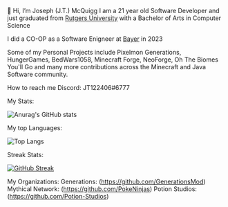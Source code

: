 👋 Hi, I’m Joseph (J.T.) McQuigg
I am a 21 year old Software Developer and just graduated from [Rutgers University](https://www.rutgers.edu/) with a Bachelor of Arts in Computer Science

I did a CO-OP as a Software Enigneer at [Bayer](https://www.bayer.com/en/) in 2023

Some of my Personal Projects include Pixelmon Generations, HungerGames, BedWars1058, Minecraft Forge, NeoForge, Oh The Biomes You'll Go and many more contributions across the Minecraft and Java
Software community.

How to reach me Discord: JT122406#6777

My Stats:

![Anurag's GitHub stats](https://github-readme-stats-jt-mcquiggs-projects.vercel.app/api?username=JT122406&show_icons=true&theme=tokyonight&count_private=true)

My top Languages:

![Top Langs](https://github-readme-stats-jt-mcquiggs-projects.vercel.app/api/top-langs/?username=JT122406&layout=compact&count_private=true&theme=tokyonight&size_weight=0.5&count_weight=0.5&hide=rust,shell,makefile)

Streak Stats:

[![GitHub Streak](https://streak-stats.demolab.com/?user=JT122406&theme=dark)](https://git.io/streak-stats)

My Organizations: 
Generations: (https://github.com/GenerationsMod)
Mythical Network: (https://github.com/PokeNinjas)
Potion Studios: (https://github.com/Potion-Studios)

<!---
JT122406/JT122406 is a ✨ special ✨ repository because its `README.md` (this file) appears on your GitHub profile.
You can click the Preview link to take a look at your changes.
--->
